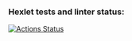 ### Hexlet tests and linter status:
[![Actions Status](https://github.com/tatyana-zur/layout-designer-project-58/workflows/hexlet-check/badge.svg)](https://github.com/tatyana-zur/layout-designer-project-58/actions)